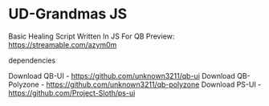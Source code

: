 # UD-Grandmas JS

Basic Healing Script Written In JS For QB
Preview: https://streamable.com/azym0m

dependencies

Download QB-UI - https://github.com/unknown3211/qb-ui
Download QB-Polyzone - https://github.com/unknown3211/qb-polyzone
Download PS-UI - https://github.com/Project-Sloth/ps-ui